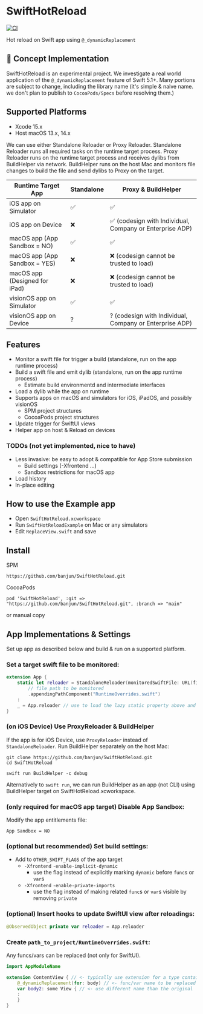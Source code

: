 # SwiftHotReload
[![CI](https://github.com/banjun/SwiftHotReload/actions/workflows/main.yml/badge.svg)](https://github.com/banjun/SwiftHotReload/actions/workflows/main.yml)

Hot reload on Swift app using `@_dynamicReplacement`

## 🚧 Concept Implementation

SwiftHotReload is an experimental project. We investigate a real world application of the `@_dynamicReplacement` feature of Swift 5.1+. Many portions are subject to change, including the library name (it's simple & naive name. we don't plan to publish to `CocoaPods/Specs` before resolving them.)

## Supported Platforms

* Xcode 15.x
* Host macOS 13.x, 14.x

We can use either Standalone Reloader or Proxy Reloader. Standalone Reloader runs all required tasks on the runtime target process. Proxy Reloader runs on the runtime target process and receives dylibs from BuildHelper via network. BuildHelper runs on the host Mac and monitors file changes to build the file and send dylibs to Proxy on the target.

| Runtime Target App            | Standalone | Proxy & BuildHelper |    
|-------------------------------|------------|---------------------|
| iOS app on Simulator          | ✅         | ✅ |
| iOS app on Device             | ❌         | ✅ (codesign with Individual, Company or Enterprise ADP) |
| macOS app (App Sandbox = NO)  | ✅         | ✅ |
| macOS app (App Sandbox = YES) | ❌         | ❌ (codesign cannot be trusted to load) |
| macOS app (Designed for iPad) | ❌         | ❌ (codesign cannot be trusted to load) |
| visionOS app on Simulator     | ✅         | ✅ |
| visionOS app on Device        | ?          | ? (codesign with Individual, Company or Enterprise ADP) |


## Features

* Monitor a swift file for trigger a build (standalone, run on the app runtime process)
* Build a swift file and emit dylib (standalone, run on the app runtime process)
    * Estimate build environmentd and intermediate interfaces
* Load a dylib while the app on runtime
* Supports apps on macOS and simulators for iOS, iPadOS, and possibly visionOS
   * SPM project structures
   * CocoaPods project structures
* Update trigger for SwiftUI views
* Helper app on host & Reload on devices

### TODOs (not yet implemented, nice to have)

* Less invasive: be easy to adopt & compatible for App Store submission
    * Build settings (-Xfrontend ...)
    * Sandbox restrictions for macOS app
* Load history
* In-place editing

## How to use the Example app

* Open `SwiftHotReload.xcworkspace`
* Run `SwiftHotReloadExample` on Mac or any simulators
* Edit `ReplaceView.swift` and save

## Install

SPM

```
https://github.com/banjun/SwiftHotReload.git
```

CocoaPods

```
pod 'SwiftHotReload', :git => "https://github.com/banjun/SwiftHotReload.git", :branch => "main"
```

or manual copy

## App Implementations & Settings

Set up app as described below and build & run on a supported platform.

### Set a target swift file to be monitored:

```swift
extension App {
    static let reloader = StandaloneReloader(monitoredSwiftFile: URL(fileURLWithPath: #filePath).deletingLastPathComponent()
        // file path to be monitored
        .appendingPathComponent("RuntimeOverrides.swift")
    :        
    _ = App.reloader // use to load the lazy static property above and start a file monitor
}
```

### (on iOS Device) Use ProxyReloader & BuildHelper

If the app is for iOS Device, use `ProxyReloader` instead of `StandaloneReloader`. Run BuildHelper separately on the host Mac:

```
git clone https://github.com/banjun/SwiftHotReload.git
cd SwiftHotReload

swift run BuildHelper -c debug
```

Alternatively to `swift run`, we can run BuildHelper as an app (not CLI) using BuildHelper target on SwiftHotReload.xcworkspace.

### (only required for macOS app target) Disable App Sandbox:

Modify the app entitlements file:

```
App Sandbox = NO
```

### (optional but recommended) Set build settings:

* Add to `OTHER_SWIFT_FLAGS` of the app target
    * `-Xfrontend` `-enable-implicit-dynamic`
        * use the flag instead of explicitly marking `dynamic` before `func`s or `var`s
    * `-Xfrontend` `-enable-private-imports`
        * use the flag instead of making related  `func`s or `var`s visible by removing `private`


### (optional) Insert hooks to update SwiftUI view after reloadings:

```swift
@ObservedObject private var reloader = App.reloader
```

### Create `path_to_project/RuntimeOverrides.swift`:

Any funcs/vars can be replaced (not only for SwiftUI). 

```swift
import AppModuleName

extension ContentView { // <- typically use extension for a type containing func/var to be replaced
    @_dynamicReplacement(for: body) // <- func/var name to be replaced
    var body2: some View { // <- use different name than the original
    :
    }
} 
```
